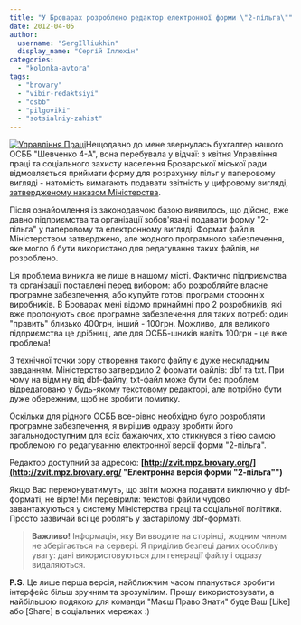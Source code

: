 ```yaml
---
title: "У Броварах розроблено редактор електронної форми \"2-пільга\""
date: 2012-04-05
author: 
  username: "SergIlliukhin"
  display_name: "Сергій Іллюхін"
categories: 
  - "kolonka-avtora"
tags: 
  - "brovary"
  - "vibir-redaktsiyi"
  - "osbb"
  - "pilgoviki"
  - "sotsialniy-zahist"
---
```


[![](https://mpz.brovary.org/wp-content/uploads/2012/04/Upravlinnya-Pratsi.jpg "Управління Праці")](https://mpz.brovary.org/wp-content/uploads/2012/04/Upravlinnya-Pratsi.jpg)Нещодавно до мене звернулась бухгалтер нашого ОСББ "Шевченко 4-А", вона перебувала у відчаї: з квітня Управління праці та соціального захисту населення Броварської міської ради відмовляється приймати форму для розрахунку пільг у паперовому вигляді - натомість вимагають подавати звітність у цифровому вигляді, [затвердженому наказом Міністерства](http://zakon2.rada.gov.ua/laws/show/z1172-07 "Наказ Міністерства").

Після ознайомлення із законодавчою базою виявилось, що дійсно, вже давно підприємства та організації зобов'язані подавати форму "2-пільга" у паперовому та електронному вигляді. Формат файлів Міністерством затверджено, але жодного програмного забезпечення, яке могло б бути використано для редагування таких файлів, не розроблено. <!--more-->

Ця проблема виникла не лише в нашому місті. Фактично підприємства та організації поставлені перед вибором: або розробляйте власне програмне забезпечення, або купуйте готові програми сторонніх виробників. В Броварах мені відомо принаймні про 2 розробників, які вже пропонують своє програмне забезпечення для таких потреб: один "править" близько 400грн, інший - 100грн. Можливо, для великого підприємства це дрібниці, але для ОСББ-шників навіть 100грн - це вже проблема!

З технічної точки зору створення такого файлу є дуже нескладним завданням. Міністерство затвердило 2 формати файлів: dbf та txt. При чому на відміну від dbf-файлу, txt-файл може бути без проблем відредаговано у будь-якому текстовому редакторі, але потрібно бути дуже обережним, щоб не зробити помилку.

Оскільки для рідного ОСББ все-рівно необхідно було розробляти програмне забезпечення, я вирішив одразу зробити його загальнодоступним для всіх бажаючих, хто стикнувся з тією самою проблемою по редагуванню електронної версії форми "2-пільга".

Редактор доступний за адресою: **[http://zvit.mpz.brovary.org/](http://zvit.mpz.brovary.org/ "Електронна версія форми \"2-пільга\"")**

Якщо Вас переконуватимуть, що звіти можна подавати виключно у dbf-форматі, не вірте! Ми перевірили: текстові файли чудово завантажуються у систему Міністерства праці та соціальної політики. Просто зазвичай всі це роблять у застарілому dbf-форматі.

> **Важливо!** Інформація, яку Ви вводите на сторінці, жодним чином не зберігається на сервері. Я приділив безпеці даних особливу увагу: дані використовуються для генерації файлу і одразу видаляються.

**P.S.** Це лише перша версія, найближчим часом планується зробити інтерфейс більш зручним та зрозумілим. Прошу використовувати, а найбільшою подякою для команди "Маєш Право Знати" буде Ваш \[Like\] або \[Share\] в соціальних мережах :)
